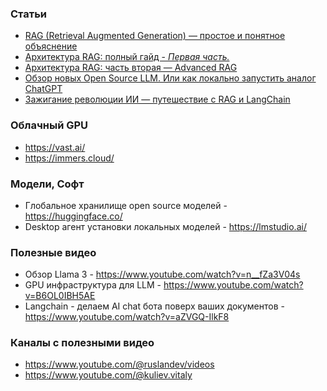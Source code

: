 ### Статьи

- [RAG (Retrieval Augmented Generation) — простое и понятное объяснение](https://habr.com/ru/articles/779526/)
- [Архитектура RAG: полный гайд - _Первая часть._](https://habr.com/ru/companies/raft/articles/791034/)
- [Архитектура RAG: часть вторая — Advanced RAG](https://habr.com/ru/companies/raft/articles/818781/)
- [Обзор новых Open Source LLM. Или как локально запустить аналог ChatGPT](https://habr.com/ru/articles/818183/)
- [Зажигание революции ИИ — путешествие с RAG и LangChain](https://www.alibabacloud.com/blog/%D0%97%D0%B0%D0%B6%D0%B8%D0%B3%D0%B0%D0%BD%D0%B8%D0%B5-%D1%80%D0%B5%D0%B2%D0%BE%D0%BB%D1%8E%D1%86%D0%B8%D0%B8-%D0%98%D0%98-%E2%80%94-%D0%BF%D1%83%D1%82%D0%B5%D1%88%D0%B5%D1%81%D1%82%D0%B2%D0%B8%D0%B5-%D1%81-rag-%D0%B8-langchain_601063)

### Облачный GPU

- https://vast.ai/
- https://immers.cloud/

### Модели, Софт

- Глобальное хранилище open source моделей - https://huggingface.co/
- Desktop агент установки локальных моделей - https://lmstudio.ai/

### Полезные видео

- Обзор Llama 3 - https://www.youtube.com/watch?v=n__fZa3V04s
- GPU инфраструктура для LLM - https://www.youtube.com/watch?v=B6OL0IBH5AE
- Langchain - делаем AI chat бота поверх ваших документов - https://www.youtube.com/watch?v=aZVGQ-IlkF8

### Каналы с полезными видео

- https://www.youtube.com/@ruslandev/videos
- https://www.youtube.com/@kuliev.vitaly